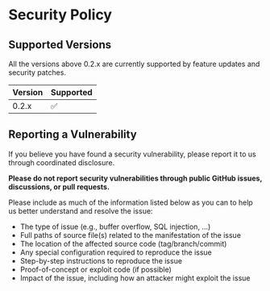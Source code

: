 # Security Policy

## Supported Versions

All the versions above 0.2.x are currently supported by feature updates and security patches.

| Version | Supported          |
| ------- | ------------------ |
| 0.2.x   | :white_check_mark: |

## Reporting a Vulnerability

If you believe you have found a security vulnerability, please report it to us through coordinated disclosure.

**Please do not report security vulnerabilities through public GitHub issues, discussions, or pull requests.**

Please include as much of the information listed below as you can to help us better understand and resolve the issue:

* The type of issue (e.g., buffer overflow, SQL injection, ...)
* Full paths of source file(s) related to the manifestation of the issue
* The location of the affected source code (tag/branch/commit)
* Any special configuration required to reproduce the issue
* Step-by-step instructions to reproduce the issue
* Proof-of-concept or exploit code (if possible)
* Impact of the issue, including how an attacker might exploit the issue
